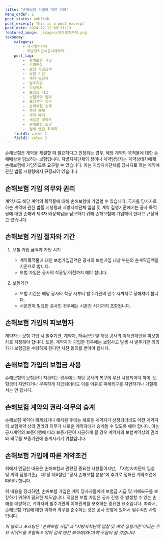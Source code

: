 ```yaml
---
title: "손해보험 가입에 대한 이해"
menu_order: 1
post_status: publish
post_excerpt: This is a post excerpt
post_date: 2024-12-12 00:21:13
featured_image: _images/국가및지자체.png
taxonomy:
    category:
        - 국가및지자체
        - 지방자치단체공사계약자
    post_tag:
        -  손해보험 가입
        -  손해배상
        -  보험 가입금액
        -  보험 기간
        -  계약 담당자
        -  발주기관
        -  피보험자
        -  보험금 지급
        -  보험계약 권리
        -  보험계약 의무
        -  손해보험 승계
        -  계약 해제
        -  계약 해지
        -  새로운 계약자
        -  손해보험 조건
        -  검색 엔진 최적화
    field1: value 1
    field2: value 2
---
```



손해보험은 계약을 체결할 때 필요하다고 인정되는 경우, 해당 계약의 목적물에 대한 손해배상을 담보하는 보험입니다. 지방자치단체의 장이나 계약담당자는 계약상대자에게 손해보험에 가입하도록 요구할 수 있습니다. 이는 지방자치단체를 당사자로 하는 계약에 관한 법률 시행령에서 규정되어 있습니다.

## 손해보험 가입 의무와 권리
계약자도 해당 계약의 목적물에 대해 손해보험에 가입할 수 있습니다. 국가를 당사자로 하는 계약에 관한 법률 시행령과 지방자치단체 입찰 및 계약 집행기준에서는 공사 목적물에 대한 손해와 제3자 배상책임을 담보하기 위해 손해보험에 가입해야 한다고 규정하고 있습니다.

## 손해보험 가입 절차와 기간
1. 보험 가입 금액과 가입 시기
   - 계약목적물에 대한 보험가입금액은 공사의 보험가입 대상 부분의 순계약금액을 기준으로 합니다.
   - 보험 가입은 공사의 착공일 이전까지 해야 합니다.

2. 보험기간
   - 보험 기간은 해당 공사의 착공 시부터 발주기관의 인수 시까지로 정해져야 합니다.
   - 시운전이 필요한 공사인 경우에는 시운전 시기까지 포함됩니다.

## 손해보험 가입의 피보험자
계약자는 보험 가입 시 발주기관, 계약자, 하수급인 및 해당 공사의 이해관계인을 피보험자로 지정해야 합니다. 또한, 계약자가 가입한 경우에는 보험사고 발생 시 발주기관 외의 자가 보험금을 수령하게 된다면 사전 동의를 받아야 합니다.

## 손해보험 가입의 보험금 사용
손해보험의 보험금이 지급되는 경우에는 해당 공사의 복구에 우선 사용되어야 하며, 보험금이 지연되거나 부족하게 지급되더라도 이를 이유로 피해복구를 지연하거나 거절해서는 안 됩니다.

## 손해보험 계약의 권리·의무의 승계
손해보험 계약이 해제되거나 해지된 후에는 새로운 계약자가 선정되더라도 이전 계약자의 보험계약 상의 권리와 의무가 새로운 계약자에게 승계될 수 있도록 해야 합니다. 이는 공사계약의 보증이행에 따라 보증기관이 시공하게 될 경우 계약자의 보험계약상의 권리와 의무를 보증기관에 승계시키기 위함입니다.

## 손해보험 가입에 따른 계약조건
위에서 언급한 내용은 손해보험과 관련된 중요한 사항들이지만, 「지방자치단체 입찰 및 계약 집행기준」 제1장 제6절인 "공사 손해보험 운용"에 추가로 정해진 계약조건에 따라야 합니다.

위 내용을 정리하면, 손해보험 가입은 계약 당사자들에게 보험금 지급 및 피해복구를 보장하기 위하여 필요한 제도입니다. 적절한 보험 가입은 공사 진행 중 발생할 수 있는 손해를 예방하고, 계약자와 발주기관의 이해관계를 보호하는 중요한 요소입니다. 따라서, 손해보험 가입에 대한 이해와 의무를 준수하는 것은 공사 진행에 있어서 필수적인 사항입니다.

*이 블로그 포스팅은 "손해보험 가입"과 "지방자치단체 입찰 및 계약 집행기준"이라는 주요 키워드를 포함하고 있어 검색 엔진 최적화(SEO)에 도움이 될 것입니다.*
